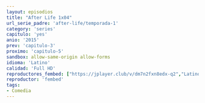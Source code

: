 ```yaml
---
layout: episodios
title: "After Life 1x04"
url_serie_padre: 'after-life/temporada-1'
category: 'series'
capitulo: 'yes'
anio: '2015'
prev: 'capitulo-3'
proximo: 'capitulo-5'
sandbox: allow-same-origin allow-forms
idioma: 'Latino'
calidad: 'Full HD'
reproductores_fembed: ["https://jplayer.club/v/dm7n2fxn8edx-q2","Latino"]
reproductor: 'fembed'
tags:
- Comedia
---
```













